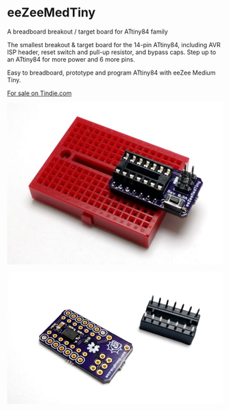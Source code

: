 # eeZeeMedTiny
A breadboard breakout / target board for ATtiny84 family

The smallest breakout & target board for the 14-pin ATtiny84, including AVR ISP header, reset switch and pull-up resistor,
and bypass caps. Step up to an ATtiny84 for more power and 6 more pins.

Easy to breadboard, prototype and program ATtiny84 with eeZee Medium Tiny. 

[For sale on Tindie.com](https://www.tindie.com/products/bot_thoughts/attiny84-development-board/)

![top view](documentation/images/20150731142104.jpg)

![bottom view](documentation/images/20150731112349.jpg)
